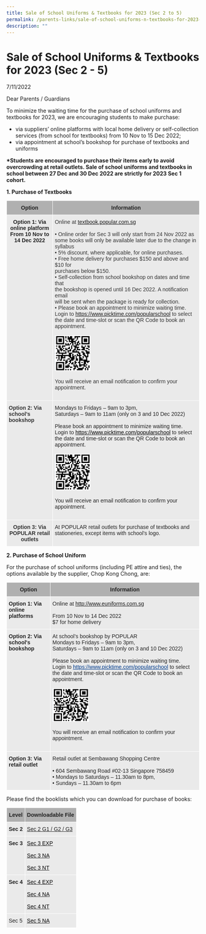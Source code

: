 ```yaml
---
title: Sale of School Uniforms & Textbooks for 2023 (Sec 2 to 5)
permalink: /parents-links/sale-of-school-uniforms-n-textbooks-for-2023-sec-2-5/
description: ""
---
```

# **Sale of School Uniforms &amp; Textbooks for 2023 (Sec 2 - 5)**

7/11/2022  
  

Dear Parents / Guardians

To minimize the waiting time for the purchase of school uniforms and textbooks for 2023, we are encouraging students to make purchase:

* via suppliers’ online platforms with local home delivery or self-collection services (from school for textbooks) from 10 Nov to 15 Dec 2022;
* via appointment at school’s bookshop for purchase of textbooks and uniforms

**\*Students are encouraged to purchase their items early to avoid overcrowding at retail outlets. Sale of school uniforms and textbooks in school between 27 Dec and 30 Dec 2022 are strictly for 2023 Sec 1 cohort.**

**1\. Purchase of Textbooks**

<table class="tg" style="border-collapse:collapse;border-spacing:0"><thead><tr><th style="background-color:#B0B0B0;border-color:#ffffff;border-style:solid;border-width:1px;color:#222;font-family:Arial, sans-serif;font-size:14px;font-weight:bold;overflow:hidden;padding:10px 5px;text-align:center;vertical-align:middle;word-break:normal"><span style="color:#222;background-color:#B0B0B0">Option</span>    </th><th style="background-color:#B0B0B0;border-color:#ffffff;border-style:solid;border-width:1px;color:#222;font-family:Arial, sans-serif;font-size:14px;font-weight:bold;overflow:hidden;padding:10px 5px;text-align:center;vertical-align:middle;word-break:normal"><span style="color:#222;background-color:#B0B0B0">Information </span></th></tr></thead><tbody><tr><td style="background-color:#EAEAEA;border-color:#ffffff;border-style:solid;border-width:1px;color:#222;font-family:Arial, sans-serif;font-size:14px;font-weight:bold;overflow:hidden;padding:10px 5px;text-align:center;vertical-align:top;word-break:normal">Option 1: Via online platform <br>From 10 Nov to 14 Dec 2022<br><br><br><br><br><br><br><br><br><br><br><br><br><br><br><br><br><br></td><td style="background-color:#EAEAEA;border-color:#ffffff;border-style:solid;border-width:1px;color:#333;font-family:Arial, sans-serif;font-size:14px;overflow:hidden;padding:10px 5px;text-align:left;vertical-align:top;word-break:normal">Online at <a rel="noopener noreferrer" target="_blank" href="http://textbook.popular.com.sg/">textbook.popular.com.sg</a><br><br>• Online order for Sec 3 will only start from 24 Nov 2022 as<br>   some books will only be available later due to the change in<br>   syllabus<br>• 5% discount, where applicable, for online purchases.<br>• Free home delivery for purchases $150 and above and $10 for<br>   purchases below $150.<br>• Self-collection from school bookshop on dates and time that<br>   the bookshop is opened until 16 Dec 2022. A notification email<br>   will be sent when the package is ready for collection.<br>• Please book an appointment to minimize waiting time.<br>Login to <a rel="noopener noreferrer" target="_blank" href="https://www.picktime.com/popularschool">https://www.picktime.com/popularschool</a> to select the date and time-slot or scan the QR Code to book an appointment. <br>    <br><img height="93" width="97" alt="Image" style="width:25%" src="/images/download.png"><br><br>You will receive an email notification to confirm your appointment.<br><br></td></tr><tr><td style="background-color:#EAEAEA;border-color:#ffffff;border-style:solid;border-width:1px;color:#333;font-family:Arial, sans-serif;font-size:14px;font-weight:bold;overflow:hidden;padding:10px 5px;text-align:left;vertical-align:top;word-break:normal">Option 2: Via school’s bookshop<br><br></td><td style="background-color:#EAEAEA;border-color:#ffffff;border-style:solid;border-width:1px;color:#222;font-family:Arial, sans-serif;font-size:14px;overflow:hidden;padding:10px 5px;text-align:left;vertical-align:top;word-break:normal">Mondays to Fridays – 9am to 3pm,<br>Saturdays – 9am to 11am (only on 3 and 10 Dec 2022)<br><br>Please book an appointment to minimize waiting time.<br>Login to <a href="https://www.picktime.com/popularschool"><span style="text-decoration:none;color:#000">https://www.picktime.com/popularschool</span></a> to select the date and time-slot or scan the QR Code to book an appointment.<br><br><img height="95" width="99" style="width:25%" src="/images/download%20(1).png"><br><br>You will receive an email notification to confirm your appointment.<br><span style="font-style:italic">  </span><br></td></tr><tr><td style="background-color:#EAEAEA;border-color:#ffffff;border-style:solid;border-width:1px;color:#222;font-family:Arial, sans-serif;font-size:14px;font-weight:bold;overflow:hidden;padding:10px 5px;text-align:center;vertical-align:top;word-break:normal"><span style="color:#333">Option 3: Via POPULAR retail outlets</span><br></td><td style="background-color:#EAEAEA;border-color:#ffffff;border-style:solid;border-width:1px;color:#222;font-family:Arial, sans-serif;font-size:14px;overflow:hidden;padding:10px 5px;text-align:left;vertical-align:top;word-break:normal">At POPULAR retail outlets for purchase of textbooks and stationeries, except items with school’s logo.</td></tr></tbody></table>


**2\. Purchase of School Uniform**  
  
For the purchase of school uniforms (including PE attire and ties), the options available by the supplier, Chop Kong Chong, are:

<table class="tg" style="border-collapse:collapse;border-spacing:0"><thead><tr><th style="background-color:#B0B0B0;border-color:#ffffff;border-style:solid;border-width:1px;color:#222;font-family:Arial, sans-serif;font-size:14px;font-weight:bold;overflow:hidden;padding:10px 5px;text-align:center;vertical-align:top;word-break:normal">Option    </th><th style="background-color:#B0B0B0;border-color:#ffffff;border-style:solid;border-width:1px;color:#222;font-family:Arial, sans-serif;font-size:14px;font-weight:bold;overflow:hidden;padding:10px 5px;text-align:center;vertical-align:top;word-break:normal">Information </th></tr></thead><tbody><tr><td style="background-color:#EAEAEA;border-color:#ffffff;border-style:solid;border-width:1px;color:#222;font-family:Arial, sans-serif;font-size:14px;font-weight:bold;overflow:hidden;padding:10px 5px;text-align:left;vertical-align:top;word-break:normal">Option 1: Via online platforms </td><td style="background-color:#EAEAEA;border-color:#ffffff;border-style:solid;border-width:1px;color:#222;font-family:Arial, sans-serif;font-size:14px;overflow:hidden;padding:10px 5px;text-align:left;vertical-align:top;word-break:normal">Online at <a href="http://www.euniforms.com.sg/">http://www.euniforms.com.sg</a><br><br>From 10 Nov to 14 Dec 2022<br>$7 for home delivery</td></tr><tr><td style="background-color:#EAEAEA;border-color:#ffffff;border-style:solid;border-width:1px;color:#222;font-family:Arial, sans-serif;font-size:14px;font-weight:bold;overflow:hidden;padding:10px 5px;text-align:left;vertical-align:top;word-break:normal">Option 2: Via school's bookshop </td><td style="background-color:#EAEAEA;border-color:#ffffff;border-style:solid;border-width:1px;color:#222;font-family:Arial, sans-serif;font-size:14px;overflow:hidden;padding:10px 5px;text-align:left;vertical-align:top;word-break:normal">At school’s bookshop by POPULAR <br>Mondays to Fridays – 9am to 3pm,<br>Saturdays – 9am to 11am (only on 3 and 10 Dec 2022)<br><br>Please book an appointment to minimize waiting time.<br>Login to <a href="https://www.picktime.com/popularschool"><span style="text-decoration:underline;color:#003B8B">https://www.picktime.com/popularschool</span></a> to select the date and time-slot or scan the QR Code to book an appointment.<br><br><img height="87" width="91" style="width:25%" src="/images/download%20(2).png"><br><br>You will receive an email notification to confirm your appointment.<br><br></td></tr><tr><td style="background-color:#EAEAEA;border-color:#ffffff;border-style:solid;border-width:1px;color:#222;font-family:Arial, sans-serif;font-size:14px;font-weight:bold;overflow:hidden;padding:10px 5px;text-align:left;vertical-align:top;word-break:normal">Option 3: Via retail outlet<br></td><td style="background-color:#EAEAEA;border-color:#ffffff;border-style:solid;border-width:1px;color:#222;font-family:Arial, sans-serif;font-size:14px;overflow:hidden;padding:10px 5px;text-align:left;vertical-align:top;word-break:normal"><span style="color:#222">  </span>Retail outlet at Sembawang Shopping Centre<br><br>• 604 Sembawang Road #02-13 Singapore 758459<br>• Mondays to Saturdays – 11.30am to 8pm,<br>• Sundays – 11.30am to 6pm</td></tr></tbody></table>


Please find the booklists which you can download for purchase of books:

[](/files/Sec%204%20Exp.pdf)
[](/files/Sec%204%20NA.pdf)
[](/files/Sec%204%20NT.pdf)

<table style="border-collapse:collapse;border-spacing:0" class="tg"><thead><tr><th style="background-color:#B0B0B0;border-color:#ffffff;border-style:solid;border-width:1px;color:#222;font-family:Arial, sans-serif;font-size:14px;font-weight:bold;overflow:hidden;padding:10px 5px;text-align:center;vertical-align:top;word-break:normal">Level </th><th style="background-color:#B0B0B0;border-color:#ffffff;border-style:solid;border-width:1px;color:#222;font-family:Arial, sans-serif;font-size:14px;font-weight:bold;overflow:hidden;padding:10px 5px;text-align:left;vertical-align:top;word-break:normal">Downloadable File </th></tr></thead><tbody><tr><td style="background-color:#EAEAEA;border-color:#ffffff;border-style:solid;border-width:1px;color:#222;font-family:Arial, sans-serif;font-size:14px;font-weight:bold;overflow:hidden;padding:10px 5px;text-align:left;vertical-align:top;word-break:normal">Sec 2    </td><td style="background-color:#EAEAEA;border-color:#ffffff;border-style:solid;border-width:1px;color:#222;font-family:Arial, sans-serif;font-size:14px;overflow:hidden;padding:10px 5px;text-align:left;vertical-align:top;word-break:normal"><a href="/files/Sec%202%20Exp_NA_NT.pdf" target="_blank" rel="noopener noreferrer">Sec 2 G1 / G2 / G3 </a></td></tr><tr><td style="background-color:#EAEAEA;border-color:#ffffff;border-style:solid;border-width:1px;color:#222;font-family:Arial, sans-serif;font-size:14px;font-weight:bold;overflow:hidden;padding:10px 5px;text-align:left;vertical-align:top;word-break:normal">Sec 3   </td><td style="background-color:#EAEAEA;border-color:#ffffff;border-style:solid;border-width:1px;color:#222;font-family:Arial, sans-serif;font-size:14px;overflow:hidden;padding:10px 5px;text-align:left;vertical-align:top;word-break:normal"><a href="/files/Sec%203%20Exp.pdf" target="_blank" rel="noopener noreferrer"><span style="text-decoration:none;color:#000">Sec 3 EXP</span></a><br><br><a href="/files/Sec%203%20NA.pdf" target="_blank" rel="noopener noreferrer"><span style="text-decoration:none;color:#000">Sec 3 NA</span></a><br><br><a href="/files/Sec%203%20NT.pdf" target="_blank" rel="noopener noreferrer"><span style="text-decoration:none;color:#000">Sec 3 NT</span></a></td></tr><tr><td style="background-color:#EAEAEA;border-color:#ffffff;border-style:solid;border-width:1px;color:#222;font-family:Arial, sans-serif;font-size:14px;font-weight:bold;overflow:hidden;padding:10px 5px;text-align:left;vertical-align:top;word-break:normal">Sec 4 </td><td style="background-color:#EAEAEA;border-color:#ffffff;border-style:solid;border-width:1px;color:#222;font-family:Arial, sans-serif;font-size:14px;overflow:hidden;padding:10px 5px;text-align:left;vertical-align:top;word-break:normal"><a href="/files/Sec%204%20Exp.pdf" target="_blank" rel="noopener noreferrer"><span style="text-decoration:none;color:#000">Sec 4 EXP</span></a><br><br><a href="/files/Sec%204%20NA.pdf" target="_blank" rel="noopener noreferrer"><span style="text-decoration:none;color:#000">Sec 4 NA</span></a><br><br><a href="/files/Sec%204%20NT.pdf" target="_blank" rel="noopener noreferrer"><span style="text-decoration:none;color:#000">Sec 4 NT</span></a></td></tr><tr><td style="background-color:#EAEAEA;border-color:#ffffff;border-style:solid;border-width:1px;color:#222;font-family:Arial, sans-serif;font-size:14px;overflow:hidden;padding:10px 5px;text-align:left;vertical-align:top;word-break:normal">Sec 5 </td><td style="background-color:#EAEAEA;border-color:#ffffff;border-style:solid;border-width:1px;color:#222;font-family:Arial, sans-serif;font-size:14px;overflow:hidden;padding:10px 5px;text-align:left;vertical-align:top;word-break:normal"><a href="/files/Sec%205%20NA.pdf"><span style="text-decoration:none;color:#000">Sec 5 NA </span></a></td></tr></tbody></table>